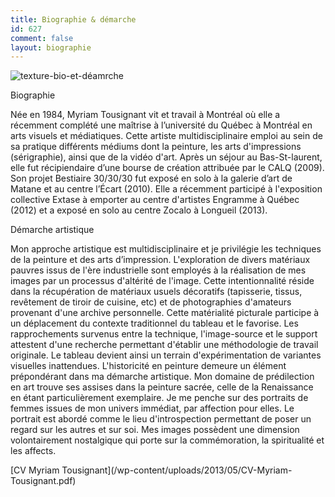```yaml
---
title: Biographie & démarche
id: 627
comment: false
layout: biographie
---
```

![texture-bio-et-déamrche](/wp-content/uploads/2013/05/texture-bio-et-demarche.png)
<div class="one_half">
<p>Biographie</p>
<p>Née en 1984, Myriam Tousignant vit et travail à Montréal où elle a récemment complété une maîtrise à l’université du Québec à Montréal en arts visuels et médiatiques. Cette artiste multidisciplinaire emploi au sein de sa pratique différents médiums dont la peinture, les arts d'impressions (sérigraphie), ainsi que de la vidéo d'art. Après un séjour au Bas-St-laurent, elle fut récipiendaire d’une bourse de création attribuée par le CALQ (2009). Son projet Bestiaire 30/30/30 fut exposé en solo à la galerie d’art de Matane et au centre l’Écart (2010). Elle a récemment participé à l'exposition collective Extase à emporter au centre d'artistes Engramme à Québec (2012) et a exposé en solo au centre Zocalo à Longueil (2013).</p>
</div>
<div class="one_half last">
<p>Démarche artistique</p>
<p>Mon approche artistique est multidisciplinaire et je privilégie les techniques de la peinture et des arts d’impression. L'exploration de divers matériaux pauvres issus de l'ère industrielle sont employés à la réalisation de mes images par un processus d'altérité de l'image. Cette intentionnalité réside dans la récupération de matériaux usuels décoratifs (tapisserie, tissus, revêtement de tiroir de cuisine, etc) et de photographies d'amateurs provenant d'une archive personnelle. Cette matérialité picturale participe à un déplacement du contexte traditionnel du tableau et le favorise. Les rapprochements survenus entre la technique, l'image-source et le support attestent d'une recherche permettant d'établir une méthodologie de travail originale. Le tableau devient ainsi un terrain d'expérimentation de variantes visuelles inattendues. L'historicité en peinture demeure un élément prépondérant dans ma démarche artistique. Mon domaine de prédilection en art trouve ses assises dans la peinture sacrée, celle de la Renaissance en étant particulièrement exemplaire. Je me penche sur des portraits de femmes issues de mon univers immédiat, par affection pour elles. Le portrait est abordé comme le lieu d'introspection permettant de poser un regard sur les autres et sur soi. Mes images possèdent une dimension volontairement nostalgique qui porte sur la commémoration, la spiritualité et les affects.</p>
</div>
<div class="clearboth"></div>
[CV Myriam Tousignant](/wp-content/uploads/2013/05/CV-Myriam-Tousignant.pdf)
